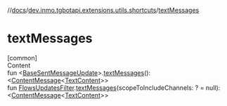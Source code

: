 //[docs](../../index.md)/[dev.inmo.tgbotapi.extensions.utils.shortcuts](index.md)/[textMessages](text-messages.md)



# textMessages  
[common]  
Content  
fun <[BaseSentMessageUpdate](../dev.inmo.tgbotapi.types.update.abstracts/-base-sent-message-update/index.md)>.[textMessages](text-messages.md)(): <[ContentMessage](../dev.inmo.tgbotapi.types.message.abstracts/-content-message/index.md)<[TextContent](../dev.inmo.tgbotapi.types.message.content/-text-content/index.md)>>  
fun [FlowsUpdatesFilter](../dev.inmo.tgbotapi.updateshandlers/-flows-updates-filter/index.md).[textMessages](text-messages.md)(scopeToIncludeChannels: ? = null): <[ContentMessage](../dev.inmo.tgbotapi.types.message.abstracts/-content-message/index.md)<[TextContent](../dev.inmo.tgbotapi.types.message.content/-text-content/index.md)>>  



